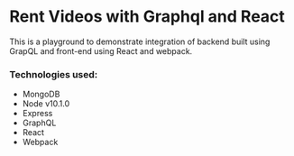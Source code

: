 # Rent Videos with Graphql and React

This is a playground to demonstrate integration of backend built using GrapQL and front-end using React and webpack.  
      
### Technologies used:
 * MongoDB
 * Node v10.1.0
 * Express
 * GraphQL
 * React
 * Webpack

